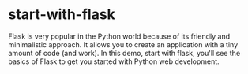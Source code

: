 # start-with-flask

Flask is very popular in the Python world because of its friendly and minimalistic approach. It allows you to create an application with a tiny amount of code (and work). In this demo, start with flask, you'll see the basics of Flask to get you started with Python web development. 
